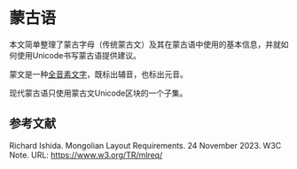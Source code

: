 # 蒙古语

本文简单整理了蒙古字母（传统蒙古文）及其在蒙古语中使用的基本信息，并就如何使用Unicode书写蒙古语提供建议。

蒙文是一种<a class="termref" href="https://xfq.github.io/glossary/i18n/#term.alphabet">全音素文字</a>，既标出辅音，也标出元音。

现代蒙古语只使用蒙古文Unicode区块的一个子集。

## 参考文献

Richard Ishida. Mongolian Layout Requirements. 24 November 2023. W3C Note. URL: https://www.w3.org/TR/mlreq/
